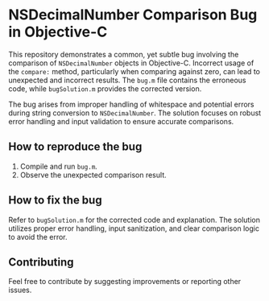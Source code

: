 # NSDecimalNumber Comparison Bug in Objective-C

This repository demonstrates a common, yet subtle bug involving the comparison of `NSDecimalNumber` objects in Objective-C. Incorrect usage of the `compare:` method, particularly when comparing against zero, can lead to unexpected and incorrect results. The `bug.m` file contains the erroneous code, while `bugSolution.m` provides the corrected version.

The bug arises from improper handling of whitespace and potential errors during string conversion to `NSDecimalNumber`.  The solution focuses on robust error handling and input validation to ensure accurate comparisons.

## How to reproduce the bug

1. Compile and run `bug.m`.
2. Observe the unexpected comparison result.

## How to fix the bug

Refer to `bugSolution.m` for the corrected code and explanation. The solution utilizes proper error handling, input sanitization, and clear comparison logic to avoid the error.

## Contributing

Feel free to contribute by suggesting improvements or reporting other issues.